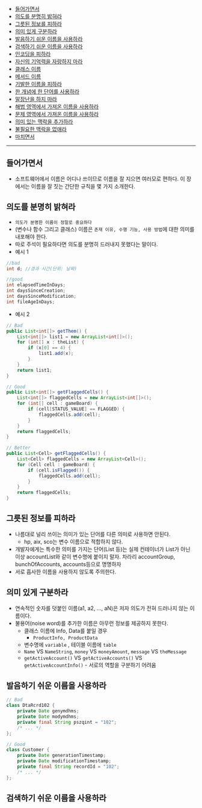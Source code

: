 - [들어가면서](#1)
- [의도를 분명히 밝혀라](#2)
- [그릇된 정보를 피하라](#3)
- [의미 있게 구분하라](#4)
- [발음하기 쉬운 이름을 사용하라](#5)
- [검색하기 쉬운 이름을 사용하라](#6)
- [인코딩을 피하라](#7)
- [자신의 기억력을 자랑하지 마라](#8)
- [클래스 이름](#9)
- [메서드 이름](#10)
- [기발한 이름을 피하라](#11)
- [한 개념에 한 단어를 사용하라](#12)
- [말장난을 하지 마라](#13)
- [해법 영역에서 가져온 이름을 사용하라](#14)
- [문제 영역에서 가져온 이름을 사용하라](#15)
- [의미 있는 맥락을 추가하라](#16)
- [불필요한 맥락을 없애라](#17)
- [마치면서](#18)

---

<a name="1"></a>

## 들어가면서

- 소프트웨어에서 이름은 어디나 쓰이므로 이름을 잘 지으면 여러모로 편하다. 이 장에서는 이름을 잘 짓는 간단한 규칙을 몇 가지 소개한다.

<a name="2"></a>

## 의도를 분명히 밝혀라

- `의도가 분명한 이름이 정말로 중요하다`
- (변수나 함수 그리고 클래스) 이름은 `존재 이유, 수행 기능, 사용 방법`에 대한 의미를 내포해야 한다.
- 따로 주석이 필요하다면 의도를 분명히 드러내지 못했다는 말이다.
- 예시 1

```java
//bad
int d; //경과 시간(단위: 날짜)
```

```java
//good
int elapsedTimeInDays;
int daysSinceCreation;
int daysSinceModification;
int fileAgeInDays;
```

- 예시 2

```java
// Bad
public List<int[]> getThem() {
    List<int[]> list1 = new ArrayList<int[]>();
    for (int[] x : theList) {
        if (x[0] == 4) {
            list1.add(x);
        }
    }
    return list1;
}
```

```java
// Good
public List<int[]> getFlaggedCells() {
    List<int[]> flaggedCells = new ArrayList<int[]>();
    for (int[] cell : gameBoard) {
        if (cell[STATUS_VALUE] == FLAGGED) {
            flaggedCells.add(cell);
        }
    }
    return flaggedCells;
}
```

```java
// Better
public List<Cell> getFlaggedCells() {
    List<Cell> flaggedCells = new ArrayList<Cell>();
    for (Cell cell : gameBoard) {
        if (cell.isFlagged()) {
            flaggedCells.add(cell);
        }
    }
    return flaggedCells;
}
```

<a name="3"></a>

## 그릇된 정보를 피하라

- 나름대로 널리 쓰이는 의미가 있는 단어를 다른 의미로 사용하면 안된다.
  - hp, aix, sco는 변수 이름으로 적합하지 않다.
- 개발자에게는 특수한 의미를 가지는 단어(List 등)는 실제 컨테이너가 List가 아닌 이상 accountList와 같이 변수명에 붙이지 말자. 차라리 accountGroup, bunchOfAccounts, accounts등으로 명명하자
- 서로 흡사한 이름을 사용하지 않도록 주의한다.

<a name="4"></a>

## 의미 있게 구분하라

- 연속적인 숫자를 덧붙인 이름(a1, a2, ..., aN)은 저자 의도가 전혀 드러나지 않는 이름이다.
- 불용어(noise word)를 추가한 이름은 아무런 정보를 제공하지 못한다.
  - 클래스 이름에 Info, Data를 붙일 경우
    - `ProductInfo, ProductData`
  - 변수명에 `variable` , 테이블 이름에 `table`
  - `Name` VS `NameString`, `money` VS `moneyAmount`, `message` VS `theMessage`
  - `getActiveAccount()` VS `getActiveAccounts()` VS `getActiveAccountInfo()` - 서로의 역할을 구분하기 어려움

<a name="5"></a>

## 발음하기 쉬운 이름을 사용하라

```java
// Bad
class DtaRcrd102 {
    private Date genymdhms;
    private Date modymdhms;
    private final String pszqint = "102";
    /* ... */
};
```

```java
// Good
class Customer {
    private Date generationTimestamp;
    private Date modificationTimestamp;
    private final String recordId = "102";
    /* ... */
};
```

<a name="6"></a>

## 검색하기 쉬운 이름을 사용하라
